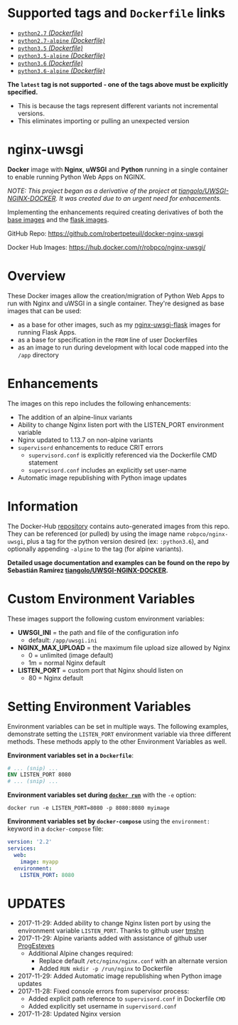 # Supported tags and `Dockerfile` links

- [`python2.7` _(Dockerfile)_](https://github.com/robertpeteuil/docker-nginx-uwsgi/blob/master/python2.7/Dockerfile)
- [`python2.7-alpine` _(Dockerfile)_](https://github.com/robertpeteuil/docker-nginx-uwsgi/blob/master/python2.7-alpine/Dockerfile)
- [`python3.5` _(Dockerfile)_](https://github.com/robertpeteuil/docker-nginx-uwsgi/blob/master/python3.5/Dockerfile)
- [`python3.5-alpine` _(Dockerfile)_](https://github.com/robertpeteuil/docker-nginx-uwsgi/blob/master/python3.5-alpine/Dockerfile)
- [`python3.6` _(Dockerfile)_](https://github.com/robertpeteuil/docker-nginx-uwsgi/blob/master/python3.6/Dockerfile)
- [`python3.6-alpine` _(Dockerfile)_](https://github.com/robertpeteuil/docker-nginx-uwsgi/blob/master/python3.6-alpine/Dockerfile)

**The `latest` tag is not supported - one of the tags above must be explicitly specified.**
- This is because the tags represent different variants not incremental versions.
- This eliminates importing or pulling an unexpected version

# nginx-uwsgi

**Docker** image with **Nginx**, **uWSGI** and **Python** running in a single container to enable running Python Web Apps on NGINX.

*NOTE: This project began as a derivative of the project at [tiangolo/UWSGI-NGINX-DOCKER](https://github.com/tiangolo/uwsgi-nginx-docker).  It was created due to an urgent need for enhacements.* 

Implementing the enhancements required creating derivatives of both the [base images](https://github.com/robertpeteuil/docker-nginx-uwsgi) and the [flask images](https://github.com/robertpeteuil/docker-nginx-uwsgi-flask).

GitHub Repo: <https://github.com/robertpeteuil/docker-nginx-uwsgi>

Docker Hub Images: <https://hub.docker.com/r/robpco/nginx-uwsgi/>

# Overview

These Docker images allow the creation/migration of Python Web Apps to run with Nginx and uWSGI in a single container.  They're designed as base images that can be used:
- as a base for other images, such as my [nginx-uwsgi-flask](https://github.com/robertpeteuil/docker-nginx-uwsgi-flask) images for running Flask Apps.
- as a base for specification in the `FROM` line of user Dockerfiles
- as an image to run during development with local code mapped into the `/app` directory

# Enhancements

The images on this repo includes the following enhancements:
- The addition of an alpine-linux variants
- Ability to change Nginx listen port with the LISTEN_PORT environment variable
- Nginx updated to 1.13.7 on non-alpine variants
- `supervisord` enhancements to reduce CRIT errors
  - `supervisord.conf` is explicitly referenced via the Dockerfile CMD statement
  - `supervisord.conf` includes an explicitly set user-name
- Automatic image republishing with Python image updates

# Information

The Docker-Hub [repository](https://hub.docker.com/r/robpco/nginx-uwsgi/) contains auto-generated images from this repo.  They can be referenced (or pulled) by using the image name `robpco/nginx-uwsgi`, plus a tag for the python version desired (ex: `:python3.6`), and optionally appending `-alpine` to the tag (for alpine variants).

**Detailed usage documentation and examples can be found on the repo by Sebastián Ramírez [tiangolo/UWSGI-NGINX-DOCKER](https://github.com/tiangolo/uwsgi-nginx-docker).**

# Custom Environment Variables

These images support the following custom environment variables:

- **UWSGI_INI** = the path and file of the configuration info
  - default: `/app/uwsgi.ini`
- **NGINX_MAX_UPLOAD** = the maximum file upload size allowed by Nginx
  - 0 = unlimited (image default)
  - 1m = normal Nginx default
- **LISTEN_PORT** = custom port that Nginx should listen on
  - 80 = Nginx default

# Setting Environment Variables

Environment variables can be set in multiple ways.  The following examples, demonstrate setting the `LISTEN_PORT` environment variable via three different methods.  These methods apply to the other Environment Variables as well.

**Environment variables set in a `Dockerfile`**:

```dockerfile
# ... (snip) ...
ENV LISTEN_PORT 8080
# ... (snip) ...
```

**Environment variables set during [`docker run`](https://docs.docker.com/engine/reference/commandline/run/#options)** with the `-e` option:

```shell
docker run -e LISTEN_PORT=8080 -p 8080:8080 myimage
```

**Environment variables set by `docker-compose`** using the `environment:` keyword in a `docker-compose` file:

```yml
version: '2.2'
services:
  web:
    image: myapp
  environment:
    LISTEN_PORT: 8080
```


# UPDATES

- 2017-11-29: Added ability to change Nginx listen port by using the environment variable `LISTEN_PORT`.  Thanks to github user [tmshn](https://github.com/tmshn)
- 2017-11-29: Alpine variants added with assistance of github user [ProgEsteves](https://github.com/ProgEsteves)
  - Additional Alpine changes required:
    - Replace default `/etc/nginx/nginx.conf` with an alternate version
    - Added `RUN mkdir -p /run/nginx` to Dockerfile
- 2017-11-29: Added Automatic image republishing when Python image updates
- 2017-11-28: Fixed console errors from supervisor process:
  - Added explicit path reference to `supervisord.conf` in Dockerfile `CMD`
  - Added explicitly set username in `supervisord.conf`
- 2017-11-28: Updated Nginx version
